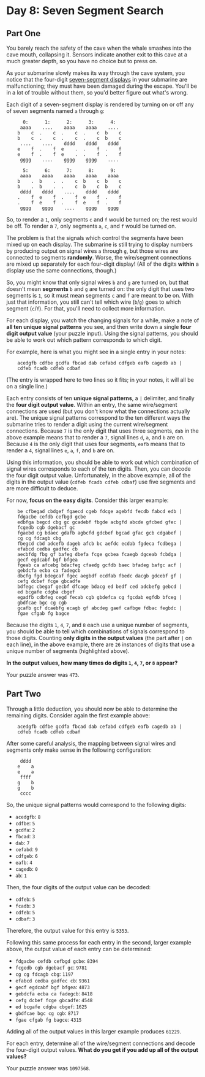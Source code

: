 # Day 8: Seven Segment Search

## Part One

You barely reach the safety of the cave when the whale smashes into the
cave mouth, collapsing it. Sensors indicate another exit to this cave at
a much greater depth, so you have no choice but to press on.

As your submarine slowly makes its way through the cave system, you
notice that the four-digit [seven-segment
displays](https://en.wikipedia.org/wiki/Seven-segment_display) in your
submarine are malfunctioning; they must have been damaged during the
escape. You'll be in a lot of trouble without them, so you'd better
figure out what's wrong.

Each digit of a seven-segment display is rendered by turning on or off
any of seven segments named `a` through `g`:

```
      0:      1:      2:      3:      4:
     aaaa    ....    aaaa    aaaa    ....
    b    c  .    c  .    c  .    c  b    c
    b    c  .    c  .    c  .    c  b    c
     ....    ....    dddd    dddd    dddd
    e    f  .    f  e    .  .    f  .    f
    e    f  .    f  e    .  .    f  .    f
     gggg    ....    gggg    gggg    ....

      5:      6:      7:      8:      9:
     aaaa    aaaa    aaaa    aaaa    aaaa
    b    .  b    .  .    c  b    c  b    c
    b    .  b    .  .    c  b    c  b    c
     dddd    dddd    ....    dddd    dddd
    .    f  e    f  .    f  e    f  .    f
    .    f  e    f  .    f  e    f  .    f
     gggg    gggg    ....    gggg    gggg
```

So, to render a `1`, only segments `c` and `f` would be turned on; the
rest would be off. To render a `7`, only segments `a`, `c`, and `f`
would be turned on.

The problem is that the signals which control the segments have been
mixed up on each display. The submarine is still trying to display
numbers by producing output on signal wires `a` through `g`, but those
wires are connected to segments **randomly**. Worse, the wire/segment
connections are mixed up separately for each four-digit display! (All of
the digits **within** a display use the same connections, though.)

So, you might know that only signal wires `b` and `g` are turned on, but
that doesn't mean **segments** `b` and `g` are turned on: the only digit
that uses two segments is `1`, so it must mean segments `c` and `f` are
meant to be on. With just that information, you still can't tell which
wire (`b`/`g`) goes to which segment (`c`/`f`). For that, you'll need to
collect more information.

For each display, you watch the changing signals for a while, make a
note of **all ten unique signal patterns** you see, and then write down a
single **four digit output value** (your puzzle input). Using the signal
patterns, you should be able to work out which pattern corresponds to
which digit.

For example, here is what you might see in a single entry in your notes:

```
    acedgfb cdfbe gcdfa fbcad dab cefabd cdfgeb eafb cagedb ab |
    cdfeb fcadb cdfeb cdbaf
```

(The entry is wrapped here to two lines so it fits; in your notes, it
will all be on a single line.)

Each entry consists of ten **unique signal patterns**, a `|` delimiter,
and finally the **four digit output value**. Within an entry, the same
wire/segment connections are used (but you don't know what the
connections actually are). The unique signal patterns correspond to the
ten different ways the submarine tries to render a digit using the
current wire/segment connections. Because `7` is the only digit that
uses three segments, `dab` in the above example means that to render a
`7`, signal lines `d`, `a`, and `b` are on. Because `4` is the only
digit that uses four segments, `eafb` means that to render a `4`, signal
lines `e`, `a`, `f`, and `b` are on.

Using this information, you should be able to work out which combination
of signal wires corresponds to each of the ten digits. Then, you can
decode the four digit output value. Unfortunately, in the above example,
all of the digits in the output value (`cdfeb fcadb cdfeb cdbaf`) use
five segments and are more difficult to deduce.

For now, **focus on the easy digits**. Consider this larger example:

```
    be cfbegad cbdgef fgaecd cgeb fdcge agebfd fecdb fabcd edb |
    fdgacbe cefdb cefbgd gcbe
    edbfga begcd cbg gc gcadebf fbgde acbgfd abcde gfcbed gfec |
    fcgedb cgb dgebacf gc
    fgaebd cg bdaec gdafb agbcfd gdcbef bgcad gfac gcb cdgabef |
    cg cg fdcagb cbg
    fbegcd cbd adcefb dageb afcb bc aefdc ecdab fgdeca fcdbega |
    efabcd cedba gadfec cb
    aecbfdg fbg gf bafeg dbefa fcge gcbea fcaegb dgceab fcbdga |
    gecf egdcabf bgf bfgea
    fgeab ca afcebg bdacfeg cfaedg gcfdb baec bfadeg bafgc acf |
    gebdcfa ecba ca fadegcb
    dbcfg fgd bdegcaf fgec aegbdf ecdfab fbedc dacgb gdcebf gf |
    cefg dcbef fcge gbcadfe
    bdfegc cbegaf gecbf dfcage bdacg ed bedf ced adcbefg gebcd |
    ed bcgafe cdgba cbgef
    egadfb cdbfeg cegd fecab cgb gbdefca cg fgcdab egfdb bfceg |
    gbdfcae bgc cg cgb
    gcafb gcf dcaebfg ecagb gf abcdeg gaef cafbge fdbac fegbdc |
    fgae cfgab fg bagce
```

Because the digits `1`, `4`, `7`, and `8` each use a unique number of
segments, you should be able to tell which combinations of signals
correspond to those digits. Counting **only digits in the output values**
(the part after `|` on each line), in the above example, there are `26`
instances of digits that use a unique number of segments (highlighted
above).

**In the output values, how many times do digits `1`, `4`, `7`, or `8`
appear?**

Your puzzle answer was `473`.

## Part Two

Through a little deduction, you should now be able to determine the
remaining digits. Consider again the first example above:

```
    acedgfb cdfbe gcdfa fbcad dab cefabd cdfgeb eafb cagedb ab |
    cdfeb fcadb cdfeb cdbaf
```

After some careful analysis, the mapping between signal wires and
segments only make sense in the following configuration:

```
     dddd
    e    a
    e    a
     ffff
    g    b
    g    b
     cccc
```

So, the unique signal patterns would correspond to the following digits:

-   `acedgfb`: `8`
-   `cdfbe`: `5`
-   `gcdfa`: `2`
-   `fbcad`: `3`
-   `dab`: `7`
-   `cefabd`: `9`
-   `cdfgeb`: `6`
-   `eafb`: `4`
-   `cagedb`: `0`
-   `ab`: `1`

Then, the four digits of the output value can be decoded:

-   `cdfeb`: `5`
-   `fcadb`: `3`
-   `cdfeb`: `5`
-   `cdbaf`: `3`

Therefore, the output value for this entry is `5353`.

Following this same process for each entry in the second, larger example
above, the output value of each entry can be determined:

-   `fdgacbe cefdb cefbgd gcbe`: `8394`
-   `fcgedb cgb dgebacf gc`: `9781`
-   `cg cg fdcagb cbg`: `1197`
-   `efabcd cedba gadfec cb`: `9361`
-   `gecf egdcabf bgf bfgea`: `4873`
-   `gebdcfa ecba ca fadegcb`: `8418`
-   `cefg dcbef fcge gbcadfe`: `4548`
-   `ed bcgafe cdgba cbgef`: `1625`
-   `gbdfcae bgc cg cgb`: `8717`
-   `fgae cfgab fg bagce`: `4315`

Adding all of the output values in this larger example produces `61229`.

For each entry, determine all of the wire/segment connections and decode
the four-digit output values. **What do you get if you add up all of the
output values?**

Your puzzle answer was `1097568`.

